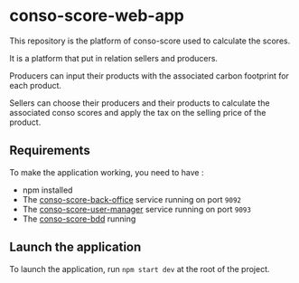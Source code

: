 # conso-score-web-app

This repository is the platform of conso-score used to calculate the scores.

It is a platform that put in relation sellers and producers.

Producers can input their products with the associated carbon footprint for each product.

Sellers can choose their producers and their products to calculate the associated conso scores and apply the tax on the selling price of the product.

## Requirements

To make the application working, you need to have :

- npm installed
- The [conso-score-back-office](https://github.com/FloRichard/conso-score-back-office) service running on port `9092`
- The [conso-score-user-manager](https://github.com/FloRichard/conso-score-user-manager) service running on port `9093`
- The [conso-score-bdd](https://github.com/FloRichard/conso-score-bdd) running

## Launch the application

To launch the application, run `npm start dev` at the root of the project.
